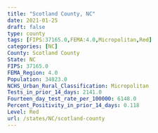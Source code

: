 ```yaml
---
title: "Scotland County, NC"
date: 2021-01-25
draft: false
type: county
tags: [FIPS:37165.0,FEMA:4.0,Micropolitan,Red]
categories: [NC]
County: Scotland County
State: NC
FIPS: 37165.0
FEMA_Region: 4.0
Population: 34823.0
NCHS_Urban_Rural_Classification: Micropolitan
Tests_in_prior_14_days: 2141.0
Fourteen_day_test_rate_per_100000: 6148.0
Percent_Positivity_in_prior_14_days: 0.118
Level: Red
url: /states/NC/scotland-county
---
```



